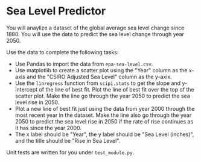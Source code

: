 # Sea Level Predictor
You will anaylize a dataset of the global average sea level change since 1880. You will use the data to predict the sea level change through year 2050.

Use the data to complete the following tasks:
* Use Pandas to import the data from `epa-sea-level.csv`.
* Use matplotlib to create a scatter plot using the "Year" column as the x-axis and the "CSIRO Adjusted Sea Level" column as the y-axix.
* Use the `linregress` function from `scipi.stats` to get the slope and y-intercept of the line of best fit. Plot the line of best fit over the top of the scatter plot. Make the line go through the year 2050 to predict the sea level rise in 2050.
* Plot a new line of best fit just using the data from year 2000 through the most recent year in the dataset. Make the line also go through the year 2050 to predict the sea level rise in 2050 if the rate of rise continues as it has since the year 2000.
* The x label should be "Year", the y label should be "Sea Level (inches)", and the title should be "Rise in Sea Level".

Unit tests are written for you under `test_module.py`.
